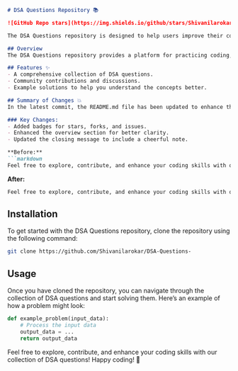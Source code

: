 ```markdown
# DSA Questions Repository 📚

![GitHub Repo stars](https://img.shields.io/github/stars/Shivanilarokar/DSA-Questions-) ![GitHub forks](https://img.shields.io/github/forks/Shivanilarokar/DSA-Questions-) ![GitHub issues](https://img.shields.io/github/issues/Shivanilarokar/DSA-Questions-)

The DSA Questions repository is designed to help users improve their coding skills through a collection of Data Structures and Algorithms (DSA) questions. Whether you're preparing for interviews or just want to enhance your knowledge, this repository is the perfect place to start!

## Overview
The DSA Questions repository provides a platform for practicing coding, enhancing problem-solving skills, and preparing for technical interviews.

## Features ✨
- A comprehensive collection of DSA questions.
- Community contributions and discussions.
- Example solutions to help you understand the concepts better.

## Summary of Changes 💥
In the latest commit, the README.md file has been updated to enhance the closing message, making it more inviting for users.

### Key Changes:
- Added badges for stars, forks, and issues.
- Enhanced the overview section for better clarity.
- Updated the closing message to include a cheerful note.

**Before:**
```markdown
Feel free to explore, contribute, and enhance your coding skills with our collection of DSA questions!
```

**After:**
```markdown
Feel free to explore, contribute, and enhance your coding skills with our collection of DSA questions! Happy coding! 🎉
```

## Installation
To get started with the DSA Questions repository, clone the repository using the following command:

```bash
git clone https://github.com/Shivanilarokar/DSA-Questions-
```

## Usage
Once you have cloned the repository, you can navigate through the collection of DSA questions and start solving them. Here’s an example of how a problem might look:

```python
def example_problem(input_data):
    # Process the input data
    output_data = ...
    return output_data
```

Feel free to explore, contribute, and enhance your coding skills with our collection of DSA questions! Happy coding! 🎉
```